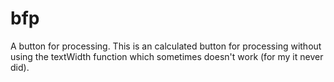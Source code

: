 # bfp
A button for processing.
This is an calculated button for processing without using the textWidth function which sometimes doesn't work (for my it never did).

